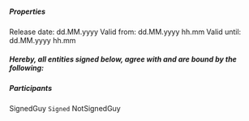 ##### Properties
Release date: dd.MM.yyyy
Valid from: dd.MM.yyyy hh.mm
Valid until: dd.MM.yyyy hh.mm

##### Hereby, all entities signed below, agree with and are bound by the following:




##### Participants
SignedGuy `Signed`
NotSignedGuy